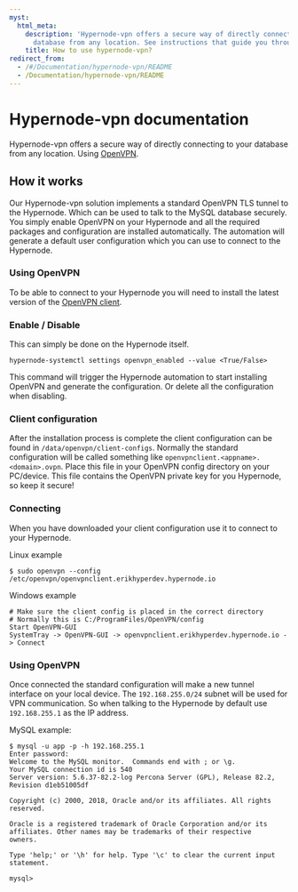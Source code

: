 ```yaml
---
myst:
  html_meta:
    description: 'Hypernode-vpn offers a secure way of directly connecting to your
      database from any location. See instructions that guide you through the process. '
    title: How to use hypernode-vpn?
redirect_from:
  - /#/Documentation/hypernode-vpn/README
  - /Documentation/hypernode-vpn/README
---
```


# Hypernode-vpn documentation

Hypernode-vpn offers a secure way of directly connecting to your database from any location.
Using [OpenVPN](https://openvpn.net/).

## How it works

Our Hypernode-vpn solution implements a standard OpenVPN TLS tunnel to the Hypernode.
Which can be used to talk to the MySQL database securely.
You simply enable OpenVPN on your Hypernode and all the required packages and configuration are installed automatically.
The automation will generate a default user configuration which you can use to connect to the Hypernode.

### Using OpenVPN

To be able to connect to your Hypernode you will need to install the latest version of the
[OpenVPN client](https://openvpn.net/index.php/open-source/downloads.html).

### Enable / Disable

This can simply be done on the Hypernode itself.

```
hypernode-systemctl settings openvpn_enabled --value <True/False>
```

This command will trigger the Hypernode automation to start installing OpenVPN and generate the configuration.
Or delete all the configuration when disabling.

### Client configuration

After the installation process is complete the client configuration can be found in `/data/openvpn/client-configs`.
Normally the standard configuration will be called something like `openvpnclient.<appname>.<domain>.ovpn`.
Place this file in your OpenVPN config directory on your PC/device.
This file contains the OpenVPN private key for you Hypernode, so keep it secure!

### Connecting

When you have downloaded your client configuration use it to connect to your Hypernode.

Linux example

```
$ sudo openvpn --config /etc/openvpn/openvpnclient.erikhyperdev.hypernode.io
```

Windows example

```
# Make sure the client config is placed in the correct directory
# Normally this is C:/ProgramFiles/OpenVPN/config
Start OpenVPN-GUI
SystemTray -> OpenVPN-GUI -> openvpnclient.erikhyperdev.hypernode.io -> Connect
```

### Using OpenVPN

Once connected the standard configuration will make a new tunnel interface on your local device.
The `192.168.255.0/24` subnet will be used for VPN communication.
So when talking to the Hypernode by default use `192.168.255.1` as the IP address.

MySQL example:

```
$ mysql -u app -p -h 192.168.255.1
Enter password:
Welcome to the MySQL monitor.  Commands end with ; or \g.
Your MySQL connection id is 540
Server version: 5.6.37-82.2-log Percona Server (GPL), Release 82.2, Revision d1eb51005df

Copyright (c) 2000, 2018, Oracle and/or its affiliates. All rights reserved.

Oracle is a registered trademark of Oracle Corporation and/or its
affiliates. Other names may be trademarks of their respective
owners.

Type 'help;' or '\h' for help. Type '\c' to clear the current input statement.

mysql>
```
